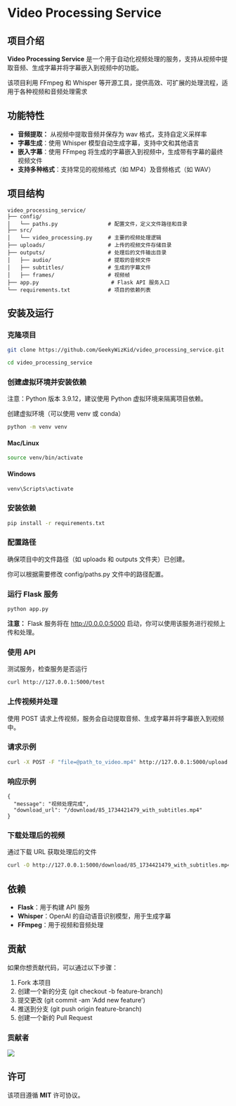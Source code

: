 # Video Processing Service

## 项目介绍

**Video Processing Service** 是一个用于自动化视频处理的服务，支持从视频中提取音频、生成字幕并将字幕嵌入到视频中的功能。

该项目利用 FFmpeg 和 Whisper 等开源工具，提供高效、可扩展的处理流程，适用于各种视频和音频处理需求

## 功能特性

* **音频提取：** 从视频中提取音频并保存为 wav 格式，支持自定义采样率
* **字幕生成**：使用 Whisper 模型自动生成字幕，支持中文和其他语言
* **嵌入字幕**：使用 FFmpeg 将生成的字幕嵌入到视频中，生成带有字幕的最终视频文件
* **支持多种格式**：支持常见的视频格式（如 MP4）及音频格式（如 WAV）

## 项目结构

```
video_processing_service/  
├── config/  
│   └── paths.py                # 配置文件，定义文件路径和目录  
├── src/  
│   └── video_processing.py     # 主要的视频处理逻辑  
├── uploads/                    # 上传的视频文件存储目录  
├── outputs/                    # 处理后的文件输出目录  
│   ├── audio/                  # 提取的音频文件  
│   ├── subtitles/              # 生成的字幕文件  
│   ├── frames/                 # 视频帧  
├── app.py                       # Flask API 服务入口  
└── requirements.txt            # 项目的依赖列表  
```

## 安装及运行

### 克隆项目

```bash
git clone https://github.com/GeekyWizKid/video_processing_service.git
```

```bash
cd video_processing_service
```

### 创建虚拟环境并安装依赖

注意：Python 版本 3.9.12，建议使用 Python 虚拟环境来隔离项目依赖。

创建虚拟环境（可以使用 venv 或 conda）

```bash
python -m venv venv
```

#### Mac/Linux

```bash
source venv/bin/activate
```

#### Windows

```bash
venv\Scripts\activate
```

### 安装依赖

```bash
pip install -r requirements.txt
```

### 配置路径

确保项目中的文件路径（如 uploads 和 outputs 文件夹）已创建。

你可以根据需要修改 config/paths.py 文件中的路径配置。

### 运行 Flask 服务

```bash
python app.py
```

**注意：** Flask 服务将在 http://0.0.0.0:5000 启动，你可以使用该服务进行视频上传和处理。

### 使用 API

测试服务，检查服务是否运行

```bash
curl http://127.0.0.1:5000/test
```

### 上传视频并处理

使用 POST 请求上传视频，服务会自动提取音频、生成字幕并将字幕嵌入到视频中。

### 请求示例

```bash
curl -X POST -F "file=@path_to_video.mp4" http://127.0.0.1:5000/upload
```

### 响应示例

```
{
  "message": "视频处理完成",
  "download_url": "/download/85_1734421479_with_subtitles.mp4"
}
```

### 下载处理后的视频

通过下载 URL 获取处理后的文件

```bash
curl -O http://127.0.0.1:5000/download/85_1734421479_with_subtitles.mp4
```

## 依赖

* **Flask**：用于构建 API 服务
* **Whisper**：OpenAI 的自动语音识别模型，用于生成字幕
* **FFmpeg**：用于视频和音频处理

## 贡献

如果你想贡献代码，可以通过以下步骤：

1. Fork 本项目
2. 创建一个新的分支 (git checkout -b feature-branch)
3. 提交更改 (git commit -am 'Add new feature')
4. 推送到分支 (git push origin feature-branch)
5. 创建一个新的 Pull Request

### 贡献者

<a href="https://github.com/GeekyWizKid/video_processing_service/graphs/contributors">
  <img src="https://contrib.rocks/image?repo=GeekyWizKid/video_processing_service" />
</a>


## 许可

该项目遵循 **MIT** 许可协议。
